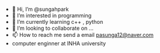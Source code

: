 - 👋 Hi, I’m @sungahpark
- 👀 I’m interested in programming
- 🌱 I’m currently learning c++ , python
- 💞️ I’m looking to collaborate on ...
- 📫 How to reach me send a email <pasunga12@naver.com>
- computer enginner at INHA university 
<!---
sungahpark/sungahpark is a ✨ special ✨ repository because its `README.md` (this file) appears on your GitHub profile.
You can click the Preview link to take a look at your changes.
--->
